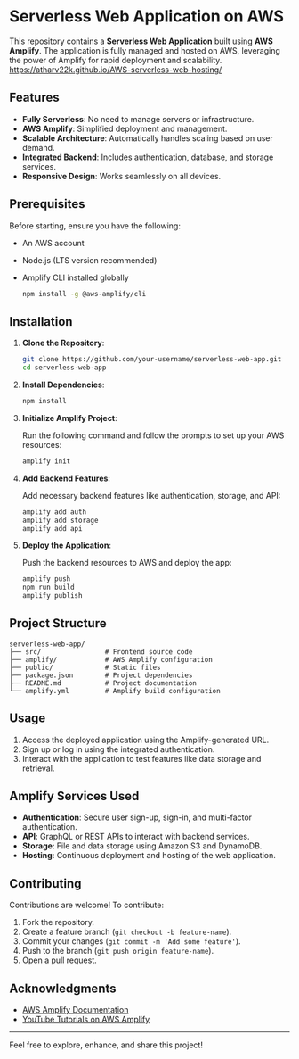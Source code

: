 # Serverless Web Application on AWS

This repository contains a **Serverless Web Application** built using **AWS Amplify**. The application is fully managed and hosted on AWS, leveraging the power of Amplify for rapid deployment and scalability.
 https://atharv22k.github.io/AWS-serverless-web-hosting/
## Features

- **Fully Serverless**: No need to manage servers or infrastructure.
- **AWS Amplify**: Simplified deployment and management.
- **Scalable Architecture**: Automatically handles scaling based on user demand.
- **Integrated Backend**: Includes authentication, database, and storage services.
- **Responsive Design**: Works seamlessly on all devices.

## Prerequisites

Before starting, ensure you have the following:

- An AWS account
- Node.js (LTS version recommended)
- Amplify CLI installed globally

  ```bash
  npm install -g @aws-amplify/cli
  ```

## Installation

1. **Clone the Repository**:

   ```bash
   git clone https://github.com/your-username/serverless-web-app.git
   cd serverless-web-app
   ```

2. **Install Dependencies**:

   ```bash
   npm install
   ```

3. **Initialize Amplify Project**:

   Run the following command and follow the prompts to set up your AWS resources:

   ```bash
   amplify init
   ```

4. **Add Backend Features**:

   Add necessary backend features like authentication, storage, and API:

   ```bash
   amplify add auth
   amplify add storage
   amplify add api
   ```

5. **Deploy the Application**:

   Push the backend resources to AWS and deploy the app:

   ```bash
   amplify push
   npm run build
   amplify publish
   ```

## Project Structure

```
serverless-web-app/
├── src/                # Frontend source code
├── amplify/            # AWS Amplify configuration
├── public/             # Static files
├── package.json        # Project dependencies
├── README.md           # Project documentation
└── amplify.yml         # Amplify build configuration
```

## Usage

1. Access the deployed application using the Amplify-generated URL.
2. Sign up or log in using the integrated authentication.
3. Interact with the application to test features like data storage and retrieval.

## Amplify Services Used

- **Authentication**: Secure user sign-up, sign-in, and multi-factor authentication.
- **API**: GraphQL or REST APIs to interact with backend services.
- **Storage**: File and data storage using Amazon S3 and DynamoDB.
- **Hosting**: Continuous deployment and hosting of the web application.

## Contributing

Contributions are welcome! To contribute:

1. Fork the repository.
2. Create a feature branch (`git checkout -b feature-name`).
3. Commit your changes (`git commit -m 'Add some feature'`).
4. Push to the branch (`git push origin feature-name`).
5. Open a pull request.

## Acknowledgments

- [AWS Amplify Documentation](https://docs.amplify.aws)
- [YouTube Tutorials on AWS Amplify](https://www.youtube.com/results?search_query=aws+amplify)

---

Feel free to explore, enhance, and share this project!
